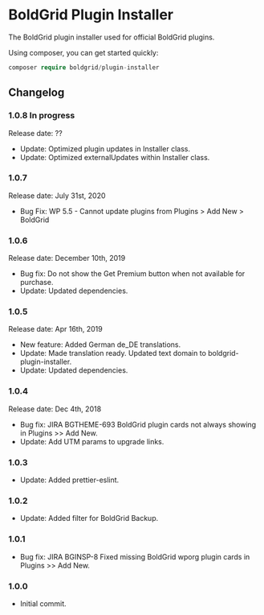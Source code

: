# BoldGrid Plugin Installer

The BoldGrid plugin installer used for official BoldGrid plugins.

Using composer, you can get started quickly:

```php
composer require boldgrid/plugin-installer

```

## Changelog ##

### 1.0.8 In progress ###

Release date: ??

* Update: Optimized plugin updates in Installer class.
* Update: Optimized externalUpdates within Installer class.

### 1.0.7 ###

Release date: July 31st, 2020

* Bug Fix: WP 5.5 - Cannot update plugins from Plugins > Add New > BoldGrid

### 1.0.6 ###

Release date: December 10th, 2019

* Bug fix: Do not show the Get Premium button when not available for purchase.
* Update: Updated dependencies.

### 1.0.5 ###

Release date: Apr 16th, 2019

* New feature: Added German de_DE translations.
* Update: Made translation ready. Updated text domain to boldgrid-plugin-installer.
* Update: Updated dependencies.

### 1.0.4 ###

Release date: Dec 4th, 2018

* Bug fix: JIRA BGTHEME-693 BoldGrid plugin cards not always showing in Plugins >> Add New.
* Update:  Add UTM params to upgrade links.

### 1.0.3 ###
* Update: Added prettier-eslint.

### 1.0.2 ###
* Update: Added filter for BoldGrid Backup.

### 1.0.1 ###
* Bug fix: JIRA BGINSP-8    Fixed missing BoldGrid wporg plugin cards in Plugins >> Add New.

### 1.0.0 ###
* Initial commit.

